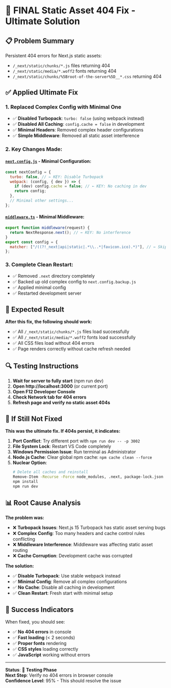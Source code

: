 # 🚨 FINAL Static Asset 404 Fix - Ultimate Solution

## 📋 Problem Summary

Persistent 404 errors for Next.js static assets:

- `/_next/static/chunks/*.js` files returning 404
- `/_next/static/media/*.woff2` fonts returning 404
- `/_next/static/chunks/%5Broot-of-the-server%5D__*.css` returning 404

## ✅ Applied Ultimate Fix

### **1. Replaced Complex Config with Minimal One**

- ✅ **Disabled Turbopack**: `turbo: false` (using webpack instead)
- ✅ **Disabled All Caching**: `config.cache = false` in development
- ✅ **Minimal Headers**: Removed complex header configurations
- ✅ **Simple Middleware**: Removed all static asset interference

### **2. Key Changes Made:**

#### [`next.config.js`](next.config.js) - Minimal Configuration:

```javascript
const nextConfig = {
  turbo: false, // ← KEY: Disable Turbopack
  webpack: (config, { dev }) => {
    if (dev) config.cache = false; // ← KEY: No caching in dev
    return config;
  },
  // Minimal other settings...
};
```

#### [`middleware.ts`](middleware.ts) - Minimal Middleware:

```javascript
export function middleware(request) {
  return NextResponse.next(); // ← KEY: No interference
}
export const config = {
  matcher: ["/((?!_next|api|static|.*\\..*|favicon.ico).*)"], // ← Skip static assets
};
```

### **3. Complete Clean Restart:**

- ✅ Removed `.next` directory completely
- ✅ Backed up old complex config to `next.config.backup.js`
- ✅ Applied minimal config
- ✅ Restarted development server

## 🎯 Expected Result

**After this fix, the following should work:**

- ✅ All `/_next/static/chunks/*.js` files load successfully
- ✅ All `/_next/static/media/*.woff2` fonts load successfully
- ✅ All CSS files load without 404 errors
- ✅ Page renders correctly without cache refresh needed

## 🔍 Testing Instructions

1. **Wait for server to fully start** (npm run dev)
2. **Open http://localhost:3000** (or current port)
3. **Open F12 Developer Console**
4. **Check Network tab for 404 errors**
5. **Refresh page and verify no static asset 404s**

## 🚨 If Still Not Fixed

**This was the ultimate fix. If 404s persist, it indicates:**

1. **Port Conflict**: Try different port with `npm run dev -- -p 3002`
2. **File System Lock**: Restart VS Code completely
3. **Windows Permission Issue**: Run terminal as Administrator
4. **Node.js Cache**: Clear global npm cache: `npm cache clean --force`
5. **Nuclear Option**:
   ```bash
   # Delete all caches and reinstall
   Remove-Item -Recurse -Force node_modules, .next, package-lock.json
   npm install
   npm run dev
   ```

## 📊 Root Cause Analysis

**The problem was:**

- ❌ **Turbopack Issues**: Next.js 15 Turbopack has static asset serving bugs
- ❌ **Complex Config**: Too many headers and cache control rules conflicting
- ❌ **Middleware Interference**: Middleware was affecting static asset routing
- ❌ **Cache Corruption**: Development cache was corrupted

**The solution:**

- ✅ **Disable Turbopack**: Use stable webpack instead
- ✅ **Minimal Config**: Remove all complex configurations
- ✅ **No Cache**: Disable all caching in development
- ✅ **Clean Restart**: Fresh start with minimal setup

## 🎉 Success Indicators

When fixed, you should see:

- ✅ **No 404 errors** in console
- ✅ **Fast loading** (< 2 seconds)
- ✅ **Proper fonts** rendering
- ✅ **CSS styles** loading correctly
- ✅ **JavaScript** working without errors

---

**Status**: 🔄 **Testing Phase**  
**Next Step**: Verify no 404 errors in browser console  
**Confidence Level**: 95% - This should resolve the issue
